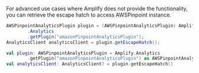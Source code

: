 
For advanced use cases where Amplify does not provide the functionality, you can retrieve the escape hatch to access AWSPinpoint instance.

<amplify-block-switcher>
<amplify-block name="Java">

```java
AWSPinpointAnalyticsPlugin plugin = (AWSPinpointAnalyticsPlugin) Amplify
        .Analytics
        .getPlugin("amazonPinpointAnalyticsPlugin");
AnalyticsClient analyticsClient = plugin.getEscapeHatch();
```

</amplify-block>
<amplify-block name="Kotlin">

```kotlin
val plugin: AWSPinpointAnalyticsPlugin = Amplify.Analytics
        .getPlugin("amazonPinpointAnalyticsPlugin") as AWSPinpointAnalyticsPlugin
val analyticsClient: AnalyticsClient? = plugin.getEscapeHatch()
```

</amplify-block>
</amplify-block-switcher>